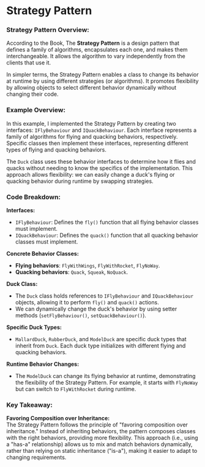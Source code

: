 # Strategy Pattern

### Strategy Pattern Overview:

According to the Book, The **Strategy Pattern** is a design pattern that defines a family of algorithms, encapsulates each one, and makes them interchangeable. It allows the algorithm to vary independently from the clients that use it.

In simpler terms, the Strategy Pattern enables a class to change its behavior at runtime by using different strategies (or algorithms). It promotes flexibility by allowing objects to select different behavior dynamically without changing their code.

### Example Overview:

In this example, I implemented the Strategy Pattern by creating two interfaces: `IFlyBehaviour` and `IQuackBehaviour`. Each interface represents a family of algorithms for flying and quacking behaviors, respectively. Specific classes then implement these interfaces, representing different types of flying and quacking behaviors.

The `Duck` class uses these behavior interfaces to determine how it flies and quacks without needing to know the specifics of the implementation. This approach allows flexibility: we can easily change a duck's flying or quacking behavior during runtime by swapping strategies.

### Code Breakdown:

**Interfaces:**

- `IFlyBehaviour`: Defines the `fly()` function that all flying behavior classes must implement.
- `IQuackBehaviour`: Defines the `quack()` function that all quacking behavior classes must implement.

**Concrete Behavior Classes:**

- **Flying behaviors**: `FlyWithWings`, `FlyWithRocket`, `FlyNoWay`.
- **Quacking behaviors**: `Quack`, `Squeak`, `NoQuack`.

**Duck Class:**

- The `Duck` class holds references to `IFlyBehaviour` and `IQuackBehaviour` objects, allowing it to perform `fly()` and `quack()` actions.
- We can dynamically change the duck's behavior by using setter methods (`setFlyBehaviour()`, `setQuackBehaviour()`).

**Specific Duck Types:**

- `MallardDuck`, `RubberDuck`, and `ModelDuck` are specific duck types that inherit from `Duck`. Each duck type initializes with different flying and quacking behaviors.

**Runtime Behavior Changes:**

- The `ModelDuck` can change its flying behavior at runtime, demonstrating the flexibility of the Strategy Pattern. For example, it starts with `FlyNoWay` but can switch to `FlyWithRocket` during runtime.

### Key Takeaway:

**Favoring Composition over Inheritance:**  
The Strategy Pattern follows the principle of "favoring composition over inheritance." Instead of inheriting behaviors, the pattern composes classes with the right behaviors, providing more flexibility. This approach (i.e., using a "has-a" relationship) allows us to mix and match behaviors dynamically, rather than relying on static inheritance ("is-a"), making it easier to adapt to changing requirements.
